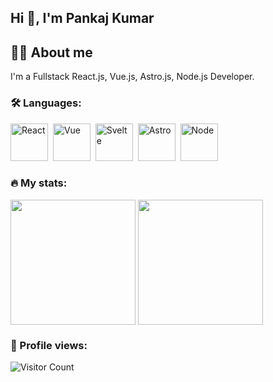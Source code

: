 ## Hi :wave:, I'm Pankaj Kumar

## :man_technologist: About me
I'm a Fullstack React.js, Vue.js, Astro.js, Node.js Developer. 

### :hammer_and_wrench: Languages:
<div>
  <img src="https://cdn.jsdelivr.net/gh/devicons/devicon@latest/icons/react/react-original.svg" title="React.js" alt="React" width="60" height="60"/>&nbsp;
  <img src="https://cdn.jsdelivr.net/gh/devicons/devicon@latest/icons/vuejs/vuejs-original.svg" title="Vue.js" alt="Vue" width="60" height="60"/>&nbsp;
  <img src="https://cdn.jsdelivr.net/gh/devicons/devicon@latest/icons/svelte/svelte-original.svg" title="Svelte.js" alt="Svelte" width="60" height="60"/>&nbsp;
  <img src="https://cdn.jsdelivr.net/gh/devicons/devicon@latest/icons/astro/astro-original.svg" title="Astro.js" alt="Astro" width="60" height="60"/>&nbsp;
  <img src="https://cdn.jsdelivr.net/gh/devicons/devicon@latest/icons/nodejs/nodejs-original.svg" title="Node.js" alt="Node" width="60" height="60"/>&nbsp;
</div>

### :fire: My stats:
<div>
  <img height=200 align="center" src="https://github-readme-stats.vercel.app/api?username=pedropankaj" />
  <img height=200 align="center" src="https://github-readme-stats.vercel.app/api/top-langs?username=pedropankaj&layout=compact&langs_count=8&card_width=300" />
</div>

### :bust_in_silhouette: Profile views:
![Visitor Count](https://komarev.com/ghpvc/?username=pedropankaj&color=blue)
